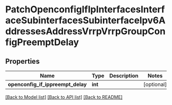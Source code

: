 # PatchOpenconfigIfIpInterfacesInterfaceSubinterfacesSubinterfaceIpv6AddressesAddressVrrpVrrpGroupConfigPreemptDelay

## Properties
Name | Type | Description | Notes
------------ | ------------- | ------------- | -------------
**openconfig_if_ippreempt_delay** | **int** |  | [optional] 

[[Back to Model list]](../README.md#documentation-for-models) [[Back to API list]](../README.md#documentation-for-api-endpoints) [[Back to README]](../README.md)


